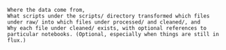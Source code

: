 
    Where the data come from,
    What scripts under the scripts/ directory transformed which files under raw/ into which files under processed/ and cleaned/, and
    Why each file under cleaned/ exists, with optional references to particular notebooks. (Optional, especially when things are still in flux.)


